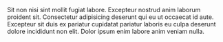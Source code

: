 

Sit non nisi sint mollit fugiat labore. Excepteur nostrud anim laborum proident sit. Consectetur adipisicing deserunt qui eu ut occaecat id aute. Excepteur sit duis ex pariatur cupidatat pariatur laboris eu culpa deserunt dolore incididunt non elit. Dolor ipsum enim labore anim veniam nulla.